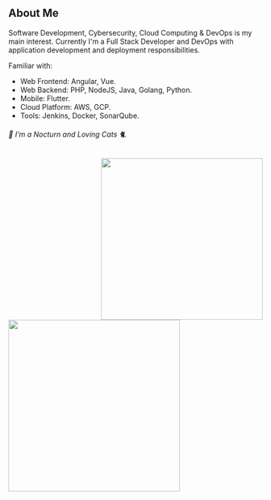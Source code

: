 ## About Me

Software Development, Cybersecurity, Cloud Computing & DevOps is my main interest. Currently I'm a Full Stack Developer and DevOps with application development and deployment responsibilities.

Familiar with:
- Web Frontend: Angular, Vue.
- Web Backend: PHP, NodeJS, Java, Golang, Python.
- Mobile: Flutter.
- Cloud Platform: AWS, GCP.
- Tools: Jenkins, Docker, SonarQube.

###### 🌚 I'm a Nocturn and Loving Cats 🐈.

<img align="right" width="320px" src="https://github-readme-stats-anuraghazra1.vercel.app/api/top-langs/?username=rez-f&layout=compact&theme=radical&hide=HTML,CSS&langs_count=10">

<img align="left" width="340px" src="https://github-readme-stats.vercel.app/api?username=rez-f&show_icons=true&count_private=true&include_all_commits=true&theme=radical">
